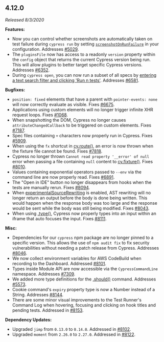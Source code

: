 ## 4.12.0

_Released 8/3/2020_

**Features:**

- Now you can control whether screenshots are automatically taken on test
  failure during `cypress run` by setting
  [`screenshotOnRunFailure`](/guides/references/configuration#Screenshots) in
  your configuration. Addresses
  [#5029](https://github.com/cypress-io/cypress/issues/5029).
- The `pluginsFile` now has access to a readonly `version` property within the
  `config` object that returns the current Cypress version being run. This will
  allow plugins to better target specific Cypress versions. Addresses
  [#6352](https://github.com/cypress-io/cypress/issues/6352).
- During `cypress open`, you can now run a subset of all specs by
  [entering a text search filter and clicking 'Run n tests'](/guides/core-concepts/writing-and-organizing-tests#Run-filtered-specs).
  Addresses [#6581](https://github.com/cypress-io/cypress/issues/6581).

**Bugfixes:**

- `position: fixed` elements that have a parent with `pointer-events: none` will
  now correctly evaluate as visible. Fixes
  [#6675](https://github.com/cypress-io/cypress/issues/6675).
- Applications using custom elements will no longer trigger infinite XHR request
  loops. Fixes [#1068](https://github.com/cypress-io/cypress/issues/1068).
- When snapshotting the DOM, Cypress no longer causes `attributeChangedCallback`
  to be triggered on custom elements. Fixes
  [#7187](https://github.com/cypress-io/cypress/issues/7187).
- Spec files containing `+` characters now properly run in Cypress. Fixes
  [#5909](https://github.com/cypress-io/cypress/issues/5909).
- When using the `fx` shortcut in [cy.route()](/api/commands/route), an error is
  now thrown when the fixture file cannot be found. Fixes
  [#7818](https://github.com/cypress-io/cypress/issues/7818).
- Cypress no longer thrown `Cannot read property '__error' of null` error when
  passing a file containing `null` content to
  [cy.fixture()](/api/commands/fixture). Fixes
  [#8010](https://github.com/cypress-io/cypress/issues/8010).
- Values containing exponential operators passed to `--env` via the command line
  are now properly read. Fixes
  [#6891](https://github.com/cypress-io/cypress/issues/6891).
- The "Open in IDE" button no longer disappears from hooks when the tests are
  manually rerun. Fixes
  [#8094](https://github.com/cypress-io/cypress/issues/8094).
- When [experimentalSourceRewriting](/guides/references/experiments) is enabled,
  AST rewriting will no longer return an output before the body is done being
  written. This would happen when the response body was too large and the
  response would be sent while the body was still being modified. Fixes
  [#8043](https://github.com/cypress-io/cypress/issues/8043).
- When using [.type()](/api/commands/type), Cypress now properly types into an
  input within an iframe that auto focuses the input. Fixes
  [#8111](https://github.com/cypress-io/cypress/issues/8111).

**Misc:**

- Dependencies for our `cypress` npm package are no longer pinned to a specific
  version. This allows the use of `npm audit fix` to fix security
  vulnerabilities without needing a patch release from Cypress. Addresses
  [#8046](https://github.com/cypress-io/cypress/issues/8046).
- We now collect environment variables for AWS CodeBuild when recording to the
  Dashboard. Addressed
  [#8101](https://github.com/cypress-io/cypress/issues/8101).
- Types inside Module API are now accessible via the `CypressCommandLine`
  namespace. Addresses
  [#7309](https://github.com/cypress-io/cypress/issues/7309).
- We added more type definitions for the [.should()](/api/commands/should)
  command. Addresses [#5573](https://github.com/cypress-io/cypress/issues/5573).
- Cookie command's `expiry` property type is now a Number instead of a String.
  Addresses [#8144](https://github.com/cypress-io/cypress/issues/8144).
- There are some minor visual improvements to the Test Runner's Command Log when
  hovering, focusing and clicking on hook titles and pending tests. Addressed in
  [#8153](https://github.com/cypress-io/cypress/pull/8153).

**Dependency Updates:**

- Upgraded `jimp` from `0.13.0` to `0.14.0`. Addressed in
  [#8102](https://github.com/cypress-io/cypress/pull/8102).
- Upgraded `moment` from `2.26.0` to `2.27.0`. Addressed in
  [#8122](https://github.com/cypress-io/cypress/pull/8122).
